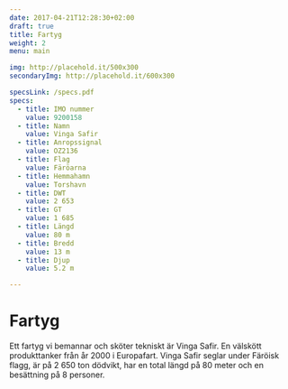 ```yaml
---
date: 2017-04-21T12:28:30+02:00
draft: true
title: Fartyg
weight: 2
menu: main

img: http://placehold.it/500x300
secondaryImg: http://placehold.it/600x300

specsLink: /specs.pdf
specs:
  - title: IMO nummer
    value: 9200158
  - title: Namn
    value: Vinga Safir
  - title: Anropssignal
    value: OZ2136
  - title: Flag
    value: Färöarna
  - title: Hemmahamn
    value: Torshavn
  - title: DWT
    value: 2 653
  - title: GT
    value: 1 685
  - title: Längd
    value: 80 m
  - title: Bredd
    value: 13 m
  - title: Djup
    value: 5.2 m

---
```


# Fartyg

Ett fartyg vi bemannar och sköter tekniskt är Vinga Safir. En välskött produkttanker från år 2000 i Europafart. Vinga Safir seglar under Färöisk flagg, är på 2 650 ton dödvikt, har en total längd på 80 meter och en besättning på 8 personer.
